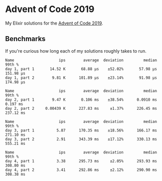 # Advent of Code 2019

My Elixir solutions for the [Advent of Code 2019](http://adventofcode.com/2019).

## Benchmarks

If you're curious how long each of my solutions roughly takes to run.

```
Name                    ips        average  deviation         median         99th %
day 1, part 1       14.52 K       68.88 μs    ±52.02%       57.98 μs      151.98 μs
day 1, part 2        9.81 K      101.89 μs    ±23.14%       91.98 μs      174.98 μs

Name                    ips        average  deviation         median         99th %
day 2, part 1        9.47 K       0.106 ms    ±38.54%      0.0910 ms       0.197 ms
day 2, part 2     0.00439 K      227.83 ms     ±1.37%      226.45 ms      237.12 ms

Name                    ips        average  deviation         median         99th %
day 3, part 1          5.87      170.35 ms    ±18.56%      166.17 ms      271.10 ms
day 3, part 2          2.91      343.39 ms    ±17.12%      330.13 ms      555.21 ms

Name                    ips        average  deviation         median         99th %
day 4, part 1          3.38      295.73 ms     ±2.05%      293.93 ms      308.80 ms
day 4, part 2          3.41      292.86 ms     ±2.12%      290.90 ms      308.38 ms
```
